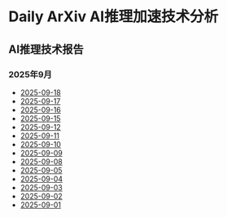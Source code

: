 ﻿# Daily ArXiv AI推理加速技术分析

## AI推理技术报告

### 2025年9月

<!-- REPORTS_START_2025_09 -->
- [2025-09-18](2025-09/09-18/ai_inference_report_20250924_145934.md)
- [2025-09-17](2025-09/09-17/ai_inference_report_20250924_103551.md)
- [2025-09-16](2025-09/09-16/ai_inference_report_20250924_113149.md)
- [2025-09-15](2025-09/09-15/ai_inference_report_20250923_121645.md)
- [2025-09-12](2025-09/09-12/ai_inference_report_20250916_182813.md)
- [2025-09-11](2025-09/09-11/ai_inference_report_20250916_165216.md)
- [2025-09-10](2025-09/09-10/ai_inference_report_20250916_161002.md)
- [2025-09-09](2025-09/09-09/ai_inference_report_20250911_193134.md)
- [2025-09-08](2025-09/09-08/ai_inference_report_20250910_194357.md)
- [2025-09-05](2025-09/09-05/ai_inference_report_20250910_170502.md)
- [2025-09-04](2025-09/09-04/ai_inference_report_20250910_155645.md)
- [2025-09-03](2025-09/09-03/ai_inference_report_20250910_145831.md)
- [2025-09-02](2025-09/09-02/ai_inference_report_20250905_185045.md)
- [2025-09-01](2025-09/09-01/ai_inference_report_20250904_103049.md)

<!-- REPORTS_END_2025_09 -->

